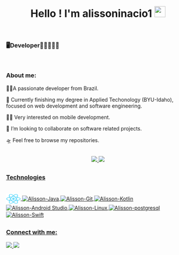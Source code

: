 <h1 align="center" >
    Hello ! I'm alissoninacio1  
  <img src="https://raw.githubusercontent.com/ShahriarShafin/ShahriarShafin/main/Assets/hi.gif" width="30px" height="30px" />
</h1>
<br>
<h3 >
    🖥Developer🐱‍💻📱📱📱
</h3>

<br>

<h3 >
    About me:
</h3>

🐱‍🏍A passionate developer from Brazil.

🔭 Currently finishing my degree in Applied Techonology (BYU-Idaho), focused on web development and software engineering.

🐱‍🚀 Very interested on mobile development.

👯 I’m looking to collaborate on software related projects.

🛸 Feel free to browse my repositories. 



##

<div align="center">
  <a href="https://github.com/alissoninacio1">
  <img height="180em" src="https://github-readme-stats.vercel.app/api?username=alissoninacio1&show_icons=true&theme=dark&include_all_commits=true&count_private=true"/>
  <img height="180em" src="https://github-readme-stats.vercel.app/api/top-langs/?username=alissoninacio1&layout=compact&langs_count=7&theme=dark"/>   
</div>
      

  
##
### Technologies
 <div style="display: inline_block"><br>
     
 <!-- <img align="center" alt="Alisson-HTML" height="30" width="40" src="https://raw.githubusercontent.com/devicons/devicon/master/icons/html5/html5-original.svg">
  <img align="center" alt="Alisson-CSS" height="30" width="40" src="https://raw.githubusercontent.com/devicons/devicon/master/icons/css3/css3-original.svg">

  <img align="center" alt="Alisson-Js" height="30" width="40" src="https://raw.githubusercontent.com/devicons/devicon/master/icons/javascript/javascript-plain.svg">
 

 
  <img align="center" alt="Alisson-Node" height="30" width="40"src="https://cdn.jsdelivr.net/gh/devicons/devicon/icons/nodejs/nodejs-original.svg" />  
  <img align="center" alt="Alisson-mysql" height="30" width="40" src="https://cdn.jsdelivr.net/gh/devicons/devicon/icons/mysql/mysql-original-wordmark.svg"/>
  <img align="center" alt="Alisson-Angular" height="30" width="40" src="https://cdn.jsdelivr.net/gh/devicons/devicon/icons/angularjs/angularjs-plain.svg" />

  <img align="center" alt="Alisson-Ts" height="30" width="40" src="https://raw.githubusercontent.com/devicons/devicon/master/icons/typescript/typescript-plain.svg">
  <img align="center" alt="Alisson-Spring" height="30" width="40" src="https://cdn.jsdelivr.net/gh/devicons/devicon/icons/spring/spring-original.svg" /> 
-->
  
 
<img align="center" alt="Alisson-React Native" height="30" width="40" src="https://raw.githubusercontent.com/devicons/devicon/master/icons/react/react-original.svg">
<img align="center" alt="Alisson-Java" height="30" width="40" src="https://cdn.jsdelivr.net/gh/devicons/devicon/icons/java/java-original.svg">

<img align="center" alt="Alisson-Git" height="30" width="40" src="https://cdn.jsdelivr.net/gh/devicons/devicon/icons/git/git-original.svg" />  
<img align="center" alt="Alisson-Kotlin" height="30" width="40" src="https://cdn.jsdelivr.net/gh/devicons/devicon/icons/kotlin/kotlin-original.svg" />  
<img align="center" alt="Alisson-Android Studio" height="30" width="40" src="https://cdn.jsdelivr.net/gh/devicons/devicon/icons/androidstudio/androidstudio-original.svg" /> 
<img align="center" alt="Alisson-Linux" height="30" width="40" src="https://cdn.jsdelivr.net/gh/devicons/devicon/icons/linux/linux-original.svg" />
<img align="center" alt="Alisson-postgresql" height="30" width="40" src="https://cdn.jsdelivr.net/gh/devicons/devicon/icons/postgresql/postgresql-original.svg" />
<img align="center" alt="Alisson-Swift" height="30" width="40" src="https://cdn.jsdelivr.net/gh/devicons/devicon/icons/swift/swift-original.svg" />
  
           
         
          
  
  <!-- <div>
    Things that I have applied in my projects - section
</div> -->
  
  
 ##
    
<h3 align="left">Connect with me:</h3>
 
<div> 
  <a href = "mailto:alissoninacio96@gmail.com"><img src="https://img.shields.io/badge/-Gmail-%23333?style=for-the-badge&logo=gmail&logoColor=white" target="_blank"</a>
  <a href="https://www.linkedin.com/in/%C3%A1lisson-in%C3%A1cio-254570129/" target="_blank"><img src="https://img.shields.io/badge/-LinkedIn-%230077B5?style=for-the-badge&logo=linkedin&logoColor=white" target="_blank"></a> 
 
</div>
  
  <br>
  
  ##
  
  <br>


  
  


